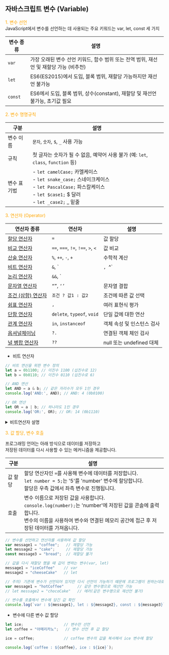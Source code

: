 
## 자바스크립트 변수 (Variable)

  <span style="color: orange;">1. 변수 선언</span>  
  JavaScript에서 변수를 선언하는 데 사용되는 주요 키워드는 var, let, const 세 가지

  | 변수 종류 | 설명  |
  |---------|------|
  | `var`     | 가장 오래된 변수 선언 키워드, 함수 범위 또는 전역 범위, 재선언 및 재할당 가능 (비추천) |
  | `let`     | ES6(ES2015)에서 도입, 블록 범위, 재할당 가능하지만 재선언 불가능     |
  | `const`   | ES6에서 도입, 블록 범위, 상수(constant), 재할당 및 재선언 불가능, 초기값 필요 |

  <span style="color: orange;">2. 변수 명명규칙</span>  

  | 구분 | 설명 |
  |-----|-----|
  | 변수 이름   | `문자`, `숫자`, `$`, `_` 사용 가능 |
  | 규칙       | 첫 글자는 숫자가 될 수 없음, 예약어 사용 불가 (예: `let`, `class`, `function` 등) |
  | 변수 표기법  | - `let camelCase;` 카멜케이스<br>- `let snake_case;` 스네이크케이스<br>- `let PascalCase;` 파스칼케이스<br>- `let $case1;`     $ 달러<br>- `let _case2;`     _ 밑줄 |

  <span style="color: orange;">3. 연산자 (Operator)</span>  

  | 연산자 종류 | 연산자 | 설명 |
  | -------- | ---- | ---- |
  | [할당 연산자](https://developer.mozilla.org/ko/docs/Web/JavaScript/Guide/Expressions_and_operators#%ED%95%A0%EB%8B%B9_%EC%97%B0%EC%82%B0%EC%9E%90) | `=` | 값 할당 |
  | [비교 연산자](https://developer.mozilla.org/ko/docs/Web/JavaScript/Guide/Expressions_and_operators#%EB%B9%84%EA%B5%90_%EC%97%B0%EC%82%B0%EC%9E%90) | `==`, `===`, `!=`, `!==`, `>`, `<` | 값 비교 |
  | [산술 연산자](https://developer.mozilla.org/ko/docs/Web/JavaScript/Guide/Expressions_and_operators#%EC%82%B0%EC%88%A0_%EC%97%B0%EC%82%B0%EC%9E%90) | `%`, `++`, `-`, `+` | 수학적 계산 |
  | [비트 연산자](https://developer.mozilla.org/ko/docs/Web/JavaScript/Guide/Expressions_and_operators#%EB%B9%84%ED%8A%B8_%EC%97%B0%EC%82%B0%EC%9E%90) | `&`, `|`, `^` | 비트 단위 연산 |
  | [논리 연산자](https://developer.mozilla.org/ko/docs/Web/JavaScript/Guide/Expressions_and_operators#%EB%85%BC%EB%A6%AC_%EC%97%B0%EC%82%B0%EC%9E%90) | `&&`, `||`, `!` | 논리적 조건 판단 |
  | [문자열 연산자](https://developer.mozilla.org/ko/docs/Web/JavaScript/Guide/Expressions_and_operators#%EB%AC%B8%EC%9E%90%EC%97%B4_%EC%97%B0%EC%82%B0%EC%9E%90) | `“”`, `‘’` | 문자열 결합 |
  | [조건 (삼항) 연산자](https://developer.mozilla.org/ko/docs/Web/JavaScript/Guide/Expressions_and_operators#%EC%A1%B0%EA%B1%B4_%EC%82%BC%ED%95%AD_%EC%97%B0%EC%82%B0%EC%9E%90) | `조건 ? 값1 : 값2` | 조건에 따른 값 선택 |
  | [쉼표 연산자](https://developer.mozilla.org/ko/docs/Web/JavaScript/Guide/Expressions_and_operators#%EC%89%BC%ED%91%9C_%EC%97%B0%EC%82%B0%EC%9E%90) | `,` | 여러 표현식 평가 |
  | [단항 연산자](https://developer.mozilla.org/ko/docs/Web/JavaScript/Guide/Expressions_and_operators#%EB%8B%A8%ED%95%AD_%EC%97%B0%EC%82%B0%EC%9E%90) | `delete`, `typeof`, `void` | 단일 값에 대한 연산 |
  | [관계 연산자](https://developer.mozilla.org/ko/docs/Web/JavaScript/Guide/Expressions_and_operators#%EA%B4%80%EA%B3%84_%EC%97%B0%EC%82%B0%EC%9E%90) | `in`, `instanceof` | 객체 속성 및 인스턴스 검사 |
  | [옵셔널체이닝](https://developer.mozilla.org/ko/docs/Web/JavaScript/Reference/Operators/Optional_chaining) | `?.` | 연결된 객체 체인 검사 |
  | [널 병합 연산자](https://developer.mozilla.org/ko/docs/Web/JavaScript/Reference/Operators/Nullish_coalescing) | `??` | null 또는 undefined 대체 |

- 비트 연산자
  
```js
// 비트 연산을 위한 변수 정의
let a = 0b1100; // 이진수 1100 (십진수로 12)
let b = 0b0110; // 이진수 0110 (십진수로 6)

// AND 연산
let AND = a & b; // 같은 자리수가 모두 1인 경우
console.log('AND:', AND); // AND: 4 (0b0100)

// OR 연산
let OR = a | b; // 하나라도 1인 경우
console.log('OR:', OR); // OR: 14 (0b1110)
```

<details>
<summary>비트연산자 설명</summary>

정수를 이진수 단위로 연산합니다.

비트 AND (&) 연산자: 두 정수의 이진 표현에서 같은 위치에 있는 비트가 모두 1일 경우에만 결과의 해당 비트를 1로 설정합니다.

예시: a & b
a = 0b1100는 이진수로 1100 (십진수로 12) 입니다.
b = 0b0110는 이진수로 0110 (십진수로 6) 입니다.
a & b = 0b0100는 이진수로 0100 (십진수로 4) 입니다.
비트 OR (|) 연산자: 두 정수의 이진 표현에서 적어도 하나의 비트가 1이면 결과의 해당 비트를 1로 설정합니다.

예시: a | b
a = 0b1100는 이진수로 1100 (십진수로 12) 입니다.
b = 0b0110는 이진수로 0110 (십진수로 6) 입니다.
a | b = 0b1110는 이진수로 1110 (십진수로 14) 입니다.

</details>

<span style="color: orange;">3. 값 할당, 변수 호출</span>  

프로그래밍 언어는 아래 방식으로 데이터를 저장하고 <br/> 저장된 데이터를 다시 사용할 수 있는 메커니즘을 제공합니다.

| 구분 | 설명 |
|-----|-----|
| 값 할당 | 할당 연산자인 `=`를 사용해 변수에 데이터를 저장합니다. <br/>`let number = 5;`는 '5'를 'number' 변수에 할당합니다. <br/>할당은 우측 값에서 좌측 변수로 진행됩니다. |
| 호출   | 변수 이름으로 저장된 값을 사용합니다.<br/>`console.log(number);`는 'number'에 저장된 값을 콘솔에 출력합니다.<br/>변수의 이름을 사용하여 변수와 연결된 메모리 공간에 접근 후 저장된 데이터를 가져옵니다. |

```js
// 변수를 선언하고 연산자를 사용하여 값 할당
var message1 = "coffee";   // 재할당 가능
let message2 = "cake";     // 재할당 가능
const message3 = "bread";  // 재할당 불가

// 값을 다시 재할당 했을 때 값이 변하는 변수(var, let)
message1 = "iceCoffee"    // var
message2 = "cheeseCake"   // let

// 주의) 기존에 변수가 선언되어 있지만 다시 선언이 가능하기 떄문에 프로그램이 원하는대로 동작하지 않을 가능성이 높음
var message1 = "hotCoffee"      // 같은 변수명으로 재선언 가능
// let message2 = "chocoCake"   // 에러(같은 변수명으로 재선언 불가)

// 변수를 호출해서 변수에 담긴 값 확인
console.log(`var : ${message1}, let : ${message2}, const : ${message3}`);
```

- 변수에 다른 변수 값 할당      
```js
let ice;                  // 변수만 선언
let coffee = "아메리카노";   // 변수 선언 후 값 할당

ice = coffee;             // coffee 변수의 값을 복사해서 ice 변수에 할당

console.log(`coffee : ${coffee}, ice : ${ice}`);
```

